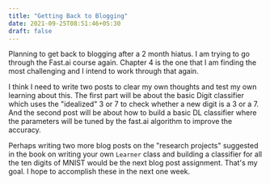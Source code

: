 ```yaml
---
title: "Getting Back to Blogging"
date: 2021-09-25T08:51:46+05:30
draft: false
---
```


Planning to get back to blogging after a 2 month hiatus. I am trying to go through the Fast.ai course again. Chapter 4 is the one that I am finding the most challenging and I intend to work through that again. 

I think I need to write two posts to clear my own thoughts and test my own learning about this. The first part will be about the basic Digit classifier which uses the "idealized" 3 or 7 to check whether a new digit is a 3 or a 7. And the second post will be about how to build a basic DL classifier where the parameters will be tuned by the fast.ai algorithm to improve the accuracy. 

Perhaps writing two more blog posts on the "research projects" suggested in the book on writing your own `Learner` class and building a classifier for all the ten digits of MNIST would be the next blog post assignment. That's my goal. I hope to accomplish these in the next one week. 


